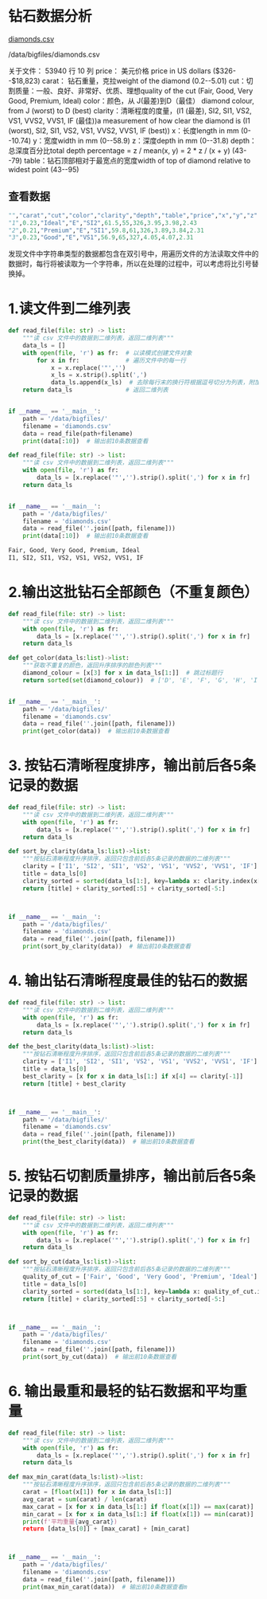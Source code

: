 # 钻石数据分析

[diamonds.csv](./数据集/diamonds.csv)

/data/bigfiles/diamonds.csv

关于文件：
53940 行 10 列
price： 美元价格 price in US dollars (\$326--\$18,823)
carat： 钻石重量，克拉weight of the diamond (0.2--5.01)
cut：切割质量：一般、良好、非常好、优质、理想quality of the cut (Fair, Good, Very Good, Premium, Ideal)
color：颜色，从 J(最差)到D（最佳） diamond colour, from J (worst) to D (best)
clarity：清晰程度的度量，(I1 (最差), SI2, SI1, VS2, VS1, VVS2, VVS1, IF (最佳))a measurement of how clear the diamond is (I1 (worst), SI2, SI1, VS2, VS1, VVS2, VVS1, IF (best))
x：长度length in mm (0--10.74)
y：宽度width in mm (0--58.9)
z：深度depth in mm (0--31.8)
depth：总深度百分比total depth percentage = z / mean(x, y) = 2 * z / (x + y) (43--79)
table：钻石顶部相对于最宽点的宽度width of top of diamond relative to widest point (43--95)

## 查看数据


```python
"","carat","cut","color","clarity","depth","table","price","x","y","z"
"1",0.23,"Ideal","E","SI2",61.5,55,326,3.95,3.98,2.43
"2",0.21,"Premium","E","SI1",59.8,61,326,3.89,3.84,2.31
"3",0.23,"Good","E","VS1",56.9,65,327,4.05,4.07,2.31

```

发现文件中字符串类型的数据都包含在双引号中，用遍历文件的方法读取文件中的数据时，每行将被读取为一个字符串，所以在处理的过程中，可以考虑将比引号替换掉。

# 1.读文件到二维列表


```python
def read_file(file: str) -> list:
    """读 csv 文件中的数据到二维列表，返回二维列表"""
    data_ls = []
    with open(file, 'r') as fr:  # 以读模式创建文件对象
        for x in fr:             # 遍历文件中的每一行
            x = x.replace('"','')
            x_ls = x.strip().split(',')
            data_ls.append(x_ls)  # 去除每行末的换行符根据逗号切分为列表，附加到二维列表中
    return data_ls               # 返回二维列表


if __name__ == '__main__':
    path = '/data/bigfiles/'
    filename = 'diamonds.csv'
    data = read_file(path+filename)
    print(data[:10])  # 输出前10条数据查看
```


```python
def read_file(file: str) -> list:
    """读 csv 文件中的数据到二维列表，返回二维列表"""
    with open(file, 'r') as fr:
        data_ls = [x.replace('"','').strip().split(',') for x in fr]
    return data_ls


if __name__ == '__main__':
    path = '/data/bigfiles/'
    filename = 'diamonds.csv'
    data = read_file(''.join([path, filename]))
    print(data[:10])  # 输出前10条数据查看

```


```python
Fair, Good, Very Good, Premium, Ideal
I1, SI2, SI1, VS2, VS1, VVS2, VVS1, IF
```

# 2.输出这批钻石全部颜色（不重复颜色）


```python
def read_file(file: str) -> list:
    """读 csv 文件中的数据到二维列表，返回二维列表"""
    with open(file, 'r') as fr:
        data_ls = [x.replace('"','').strip().split(',') for x in fr]
    return data_ls

def get_color(data_ls:list)->list:
    """获取不重复的颜色，返回升序排序的颜色列表"""
    diamond_colour = [x[3] for x in data_ls[1:]]  # 跳过标题行
    return sorted(set(diamond_colour))  # ['D', 'E', 'F', 'G', 'H', 'I', 'J']


if __name__ == '__main__':
    path = '/data/bigfiles/'
    filename = 'diamonds.csv'
    data = read_file(''.join([path, filename]))
    print(get_color(data))  # 输出前10条数据查看

```

# 3. 按钻石清晰程度排序，输出前后各5条记录的数据


```python
def read_file(file: str) -> list:
    """读 csv 文件中的数据到二维列表，返回二维列表"""
    with open(file, 'r') as fr:
        data_ls = [x.replace('"','').strip().split(',') for x in fr]
    return data_ls

def sort_by_clarity(data_ls:list)->list:
    """按钻石清晰程度升序排序，返回只包含前后各5条记录的数据的二维列表"""
    clarity = ['I1', 'SI2', 'SI1', 'VS2', 'VS1', 'VVS2', 'VVS1', 'IF']
    title = data_ls[0]
    clarity_sorted = sorted(data_ls[1:], key=lambda x: clarity.index(x[4]))
    return [title] + clarity_sorted[:5] + clarity_sorted[-5:]



if __name__ == '__main__':
    path = '/data/bigfiles/'
    filename = 'diamonds.csv'
    data = read_file(''.join([path, filename]))
    print(sort_by_clarity(data))  # 输出前10条数据查看
```

# 4. 输出钻石清晰程度最佳的钻石的数据


```python
def read_file(file: str) -> list:
    """读 csv 文件中的数据到二维列表，返回二维列表"""
    with open(file, 'r') as fr:
        data_ls = [x.replace('"','').strip().split(',') for x in fr]
    return data_ls

def the_best_clarity(data_ls:list)->list:
    """按钻石清晰程度升序排序，返回只包含前后各5条记录的数据的二维列表"""
    clarity = ['I1', 'SI2', 'SI1', 'VS2', 'VS1', 'VVS2', 'VVS1', 'IF']
    title = data_ls[0]
    best_clarity = [x for x in data_ls[1:] if x[4] == clarity[-1]]
    return [title] + best_clarity



if __name__ == '__main__':
    path = '/data/bigfiles/'
    filename = 'diamonds.csv'
    data = read_file(''.join([path, filename]))
    print(the_best_clarity(data))  # 输出前10条数据查看
```

# 5. 按钻石切割质量排序，输出前后各5条记录的数据


```python
def read_file(file: str) -> list:
    """读 csv 文件中的数据到二维列表，返回二维列表"""
    with open(file, 'r') as fr:
        data_ls = [x.replace('"','').strip().split(',') for x in fr]
    return data_ls

def sort_by_cut(data_ls:list)->list:
    """按钻石清晰程度升序排序，返回只包含前后各5条记录的数据的二维列表"""
    quality_of_cut = ['Fair', 'Good', 'Very Good', 'Premium', 'Ideal']
    title = data_ls[0]
    clarity_sorted = sorted(data_ls[1:], key=lambda x: quality_of_cut.index(x[2]))
    return [title] + clarity_sorted[:5] + clarity_sorted[-5:]



if __name__ == '__main__':
    path = '/data/bigfiles/'
    filename = 'diamonds.csv'
    data = read_file(''.join([path, filename]))
    print(sort_by_cut(data))  # 输出前10条数据查看
```

# 6. 输出最重和最轻的钻石数据和平均重量


```python
def read_file(file: str) -> list:
    """读 csv 文件中的数据到二维列表，返回二维列表"""
    with open(file, 'r') as fr:
        data_ls = [x.replace('"','').strip().split(',') for x in fr]
    return data_ls

def max_min_carat(data_ls:list)->list:
    """按钻石清晰程度升序排序，返回只包含前后各5条记录的数据的二维列表"""
    carat = [float(x[1]) for x in data_ls[1:]]
    avg_carat = sum(carat) / len(carat)
    max_carat = [x for x in data_ls[1:] if float(x[1]) == max(carat)]
    min_carat = [x for x in data_ls[1:] if float(x[1]) == min(carat)]
    print(f'平均重量{avg_carat})
    return [data_ls[0]] + [max_carat] + [min_carat]



if __name__ == '__main__':
    path = '/data/bigfiles/'
    filename = 'diamonds.csv'
    data = read_file(''.join([path, filename]))
    print(max_min_carat(data))  # 输出前10条数据查看m
```


```python

```
